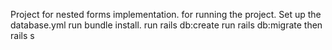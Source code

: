 Project for nested forms implementation. for running the project.
Set up the database.yml
run bundle install.
run rails db:create
run rails db:migrate
then rails s
